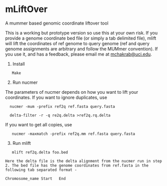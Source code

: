 # mLiftOver
A mummer based genomic coordinate liftover tool

This is a working but prototype version so use this at your own risk. If you provide a genome coordinate bed file (or simply a tab delimited file), mlift will lift the coordinates of ref genome to query genome (ref and query genome assignments are arbitrary and follow the MUMmer convention). If you use it, and has a feedback, please email me at mchakrab@uci.edu.

1. Install

 ```
	Make
 ```
2. Run nucmer

The parameters of nucmer depends on how you want to lift your coordinates. If you want to ignore duplicates, use 

  ```
	nucmer -mum -prefix ref2q ref.fasta query.fasta

	delta-filter -r -q re2q.delta >ref2q.rq.delta
 ```
If you want to get all copies, use

 ```
	nucmer -maxmatch -prefix ref2q.mm ref.fasta query.fasta
 ```

3. Run mlift

 ```
	mlift ref2q.delta foo.bed
 ```
	Here the delta file is the delta alignment from the nucmer run in step 2. The bed file has the genome coordinates from ref.fasta in the following tab separated format -
	
	Chromosome_name	Start	End
